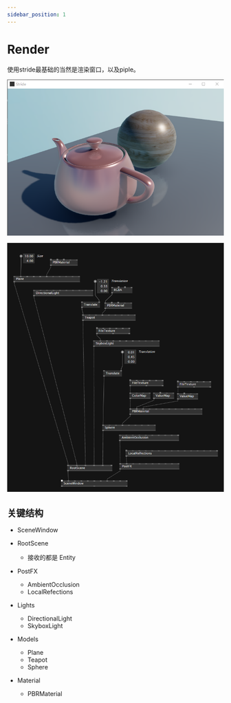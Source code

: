 ```yaml
---
sidebar_position: 1
---
```


# Render

使用stride最基础的当然是渲染窗口，以及piple。

![](./img/window.png)

![](./img/render.png)

## 关键结构

- SceneWindow
- RootScene
  - 接收的都是 Entity
- PostFX
  - AmbientOcclusion
  - LocalRefections
- Lights
  - DirectionalLight
  - SkyboxLight

- Models
  - Plane
  - Teapot
  - Sphere
- Material
  - PBRMaterial

